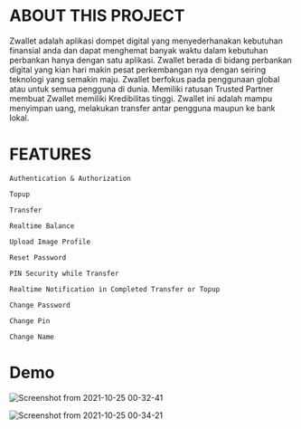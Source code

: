 # ABOUT THIS PROJECT

Zwallet adalah aplikasi dompet digital yang menyederhanakan kebutuhan finansial anda dan dapat menghemat banyak waktu dalam kebutuhan perbankan hanya dengan satu aplikasi. Zwallet berada di bidang perbankan digital yang kian hari makin pesat perkembangan nya dengan seiring teknologi yang semakin maju. Zwallet berfokus pada penggunaan global atau untuk semua pengguna di dunia. Memiliki ratusan Trusted Partner membuat Zwallet memiliki Kredibilitas tinggi. Zwallet ini adalah mampu menyimpan uang, melakukan transfer antar pengguna maupun ke bank lokal.
# FEATURES

    Authentication & Authorization

    Topup

    Transfer

    Realtime Balance

    Upload Image Profile

    Reset Password

    PIN Security while Transfer

    Realtime Notification in Completed Transfer or Topup

    Change Password

    Change Pin

    Change Name

# Demo

![Screenshot from 2021-10-25 00-32-41](https://user-images.githubusercontent.com/91738561/138605822-07ff74c6-89a7-4189-9a00-a5b224f40027.png)


![Screenshot from 2021-10-25 00-34-21](https://user-images.githubusercontent.com/91738561/138605871-8ac9d195-f6d2-4701-92df-562017fa2d87.png)


